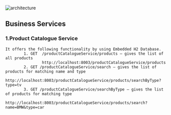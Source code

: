 
![architecture](https://cloud.githubusercontent.com/assets/20100300/16337672/e80b2d7c-39dc-11e6-8918-b5b1df9499d9.JPG)

## Business Services
### 1.Product Catalogue Service
	It offers the following functionality by using Embedded H2 Database.
        	1. GET  /productCatalogueService/products – gives the list of all products
            		http://localhost:8003/productCatalogueService/products
            2. GET /productCatalogueService/search – gives the list of products for matching name and type
            		http://localhost:8003/productCatalogueService/products/searchByType?type=tv
            3. GET /productCatalogueService/searchByType – gives the list of products for matching type
            		http://localhost:8003/productCatalogueService/products/search?name=BMW&type=car
